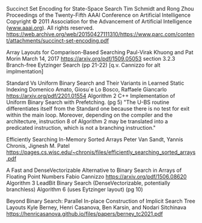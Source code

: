 Succinct Set Encoding for State-Space Search
Tim Schmidt and Rong Zhou
Proceedings of the Twenty-Fifth AAAI Conference on Artificial Intelligence
Copyright © 2011 Association for the Advancement of Artificial Intelligence (www.aaai.org). All rights reserved.
https://web.archive.org/web/20150427111310/https://www.parc.com/content/attachments/succinct-set-encoding.pdf

Array Layouts for Comparison-Based Searching
Paul-Virak Khuong and Pat Morin
March 14, 2017
https://arxiv.org/pdf/1509.05053
section 3.2.3 Branch-free Eytzinger Search (pp 21-22) [q.v. Cannizzo for alt implmentation]


Standard Vs Uniform Binary Search and Their Variants in Learned Static Indexing
Domenico Amato, Giosu´e Lo Bosco, Raffaele Giancarlo
https://arxiv.org/pdf/2201.01554
Algorithm 2 C++ Implementation of Uniform Binary Search with Prefetching. (pg 5)
"The U-BS routine differentiates itself from the Standard one because there is no test for exit within the main loop.
Moreover, depending on the compiler and the architecture, instruction 8 of Algorithm 2 may be translated into a
predicated instruction, which is not a branching instruction."


Efficiently Searching In-Memory Sorted Arrays
Peter Van Sandt, Yannis Chronis, Jignesh M. Patel
https://pages.cs.wisc.edu/~chronis/files/efficiently_searching_sorted_arrays.pdf

A Fast and DenseVectorizable Alternative to Binary Search in Arrays of Floating Point Numbers
Fabio Cannizzo
https://arxiv.org/pdf/1506.08620
Algorithm 3 LeadBit Binary Search (DenseVectorizable, potentially branchless)
Algorithm 6 (uses Eytzinger layout) (pg 10)

Beyond Binary Search: Parallel In-place Construction of Implicit Search Tree Layouts
Kyle Berney, Henri Casanova, Ben Karsin, and Nodari Sitchinava
https://henricasanova.github.io/files/papers/berney_tc2021.pdf